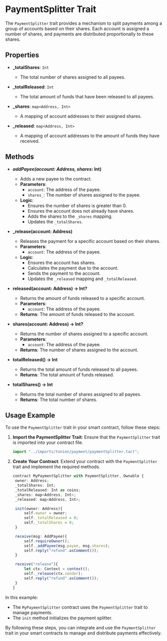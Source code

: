 # PaymentSplitter Trait

The `PaymentSplitter` trait provides a mechanism to split payments among a group of accounts based on their shares. Each account is assigned a number of shares, and payments are distributed proportionally to these shares.

## Properties

- **_totalShares**: `Int`
  - The total number of shares assigned to all payees.
  
- **_totalReleased**: `Int`
  - The total amount of funds that have been released to all payees.
  
- **_shares**: `map<Address, Int>`
  - A mapping of account addresses to their assigned shares.
  
- **_released**: `map<Address, Int>`
  - A mapping of account addresses to the amount of funds they have received.

## Methods

- **_addPayee(account: Address, shares_: Int)**
  - Adds a new payee to the contract.
  - **Parameters**: 
    - `account`: The address of the payee.
    - `shares_`: The number of shares assigned to the payee.
  - **Logic**: 
    - Ensures the number of shares is greater than 0.
    - Ensures the account does not already have shares.
    - Adds the shares to the `_shares` mapping.
    - Updates the `_totalShares`.

- **_release(account: Address)**
  - Releases the payment for a specific account based on their shares.
  - **Parameters**: 
    - `account`: The address of the payee.
  - **Logic**: 
    - Ensures the account has shares.
    - Calculates the payment due to the account.
    - Sends the payment to the account.
    - Updates the `_released` mapping and `_totalReleased`.

- **released(account: Address) -> Int?**
  - Returns the amount of funds released to a specific account.
  - **Parameters**: 
    - `account`: The address of the payee.
  - **Returns**: The amount of funds released to the account.

- **shares(account: Address) -> Int?**
  - Returns the number of shares assigned to a specific account.
  - **Parameters**: 
    - `account`: The address of the payee.
  - **Returns**: The number of shares assigned to the account.

- **totalReleased() -> Int**
  - Returns the total amount of funds released to all payees.
  - **Returns**: The total amount of funds released.

- **totalShares() -> Int**
  - Returns the total number of shares assigned to all payees.
  - **Returns**: The total number of shares.

## Usage Example

To use the `PaymentSplitter` trait in your smart contract, follow these steps:

1. **Import the PaymentSplitter Trait**:
   Ensure that the `PaymentSplitter` trait is imported into your contract file.

   ```ts showLineNumbers
   import "../imports/tonion/payment/paymentSplitter.tact";
   ```

2. **Create Your Contract**:
   Extend your contract with the `PaymentSplitter` trait and implement the required methods.

   ```ts showLineNumbers
   contract MyPaymentSplitter with PaymentSplitter, Ownable {
    owner: Address;
    _totalShares: Int;
    _totalReleased: Int as coins;
    _shares: map<Address, Int>;
    _released: map<Address, Int>;

    init(owner: Address){
        self.owner = owner;
        self._totalReleased = 0;
        self._totalShares = 0;
    }

    receive(msg: AddPayee){
        self.requireOwner();
        self._addPayee(msg.payee, msg.shares);
        self.reply("refund".asComment());
    }

    receive("release"){
        let ctx: Context = context();
        self._release(ctx.sender);
        self.reply("refund".asComment());
    }
   }
   ```

In this example:

- The `MyPaymentSplitter` contract uses the `PaymentSplitter` trait to manage payments.
- The `init` method initializes the payment splitter.

By following these steps, you can integrate and use the `PaymentSplitter` trait in your smart contracts to manage and distribute payments effectively.